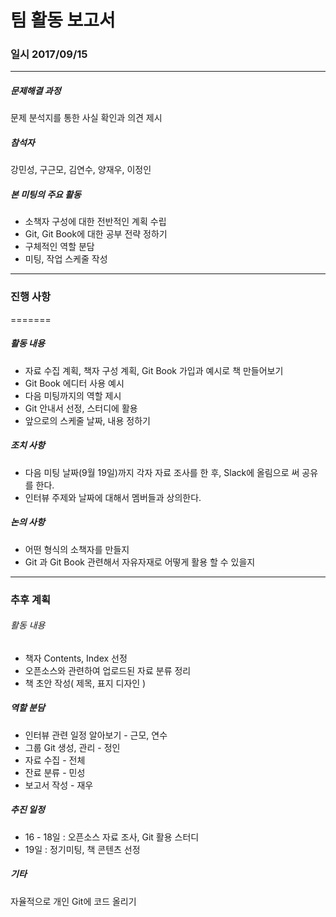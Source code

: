 
# 팀 활동 보고서  

### 일시 2017/09/15
--------------------
##### 문제해결 과정
문제 분석지를 통한 사실 확인과 의견 제시

##### 참석자
강민성, 구근모, 김연수, 양재우, 이정인

##### 본 미팅의 주요 활동
* 소책자 구성에 대한 전반적인 계획 수립
* Git, Git Book에 대한 공부 전략 정하기
* 구체적인 역할 분담
* 미팅, 작업 스케줄 작성

--------------------

### 진행 사항
=======
 

##### 활동 내용
* 자료 수집 계획, 책자 구성 계획, Git Book 가입과 예시로 책 만들어보기
* Git Book 에디터 사용 예시
* 다음 미팅까지의 역할 제시
* Git 안내서 선정, 스터디에 활용
* 앞으로의 스케줄 날짜, 내용 정하기

##### 조치 사항
* 다음 미팅 날짜(9월 19일)까지 각자 자료 조사를 한 후, Slack에 올림으로 써 공유를 한다.
* 인터뷰 주제와 날짜에 대해서 멤버들과 상의한다.

##### 논의 사항
* 어떤 형식의 소책자를 만들지
* Git 과 Git Book 관련해서 자유자재로 어떻게 활용 할 수 있을지

--------------------

### 추후 계획
###### 활동 내용
* 책자 Contents, Index 선정
* 오픈소스와 관련하여 업로드된 자료 분류 정리
* 책 초안 작성( 제목, 표지 디자인 )

##### 역할 분담
* 인터뷰 관련 일정 알아보기 - 근모, 연수
* 그룹 Git 생성, 관리 - 정인
* 자료 수집 - 전체
* 잔료 분류 - 민성
* 보고서 작성 - 재우

##### 추진 일정
* 16 - 18일 : 오픈소스 자료 조사, Git 활용 스터디
* 19일 : 정기미팅, 책 콘텐츠 선정

##### 기타

자율적으로 개인 Git에 코드 올리기

